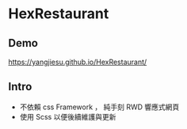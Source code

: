 # HexRestaurant

## Demo
https://yangjiesu.github.io/HexRestaurant/

## Intro

  * 不依賴 css Framework ， 純手刻 RWD 響應式網頁 
  * 使用 Scss 以便後續維護與更新


